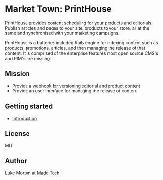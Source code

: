 # Market Town: PrintHouse

PrintHouse provides content scheduling for your products and editorials. Publish articles and pages to your site, products to your store, all at the same and synchronised with your marketing campaigns.

PrintHouse is a batteries included Rails engine for indexing content such as products, promotions, articles, and then managing the release of that content. It is comprised of the enterprise features most open source CMS's and PIM's are missing.

## Mission

 - Provide a webhook for versioning editorial and product content
 - Provide an user interface for managing the release of content

## Getting started

 - [Introduction](INTRODUCTION.md)

## License

MIT

## Author

Luke Morton at [Made Tech](https://madetech.com)
